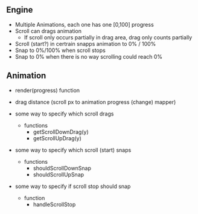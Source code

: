 ## Engine
- Multiple Animations, each one has one \[0,100\] progress
- Scroll can drags animation
    - If scroll only occurs partially in drag area, drag only counts partially
- Scroll (start?) in certrain snapps animation to 0% / 100%
- Snap to 0%/100% when scroll stops
- Snap to 0% when there is no way scrolling could reach 0%


## Animation
- render(progress) function
- drag distance (scroll px to animation progress (change) mapper)
- some way to specify which scroll drags
    - functions
        - getScrollDownDrag(y)
        - getScrollUpDrag(y)
- some way to specify which scroll (start) snaps
    - functions
        - shouldScrollDownSnap
        - shouldScrollUpSnap

- some way to specify if scroll stop should snap
    - function
        - handleScrollStop
